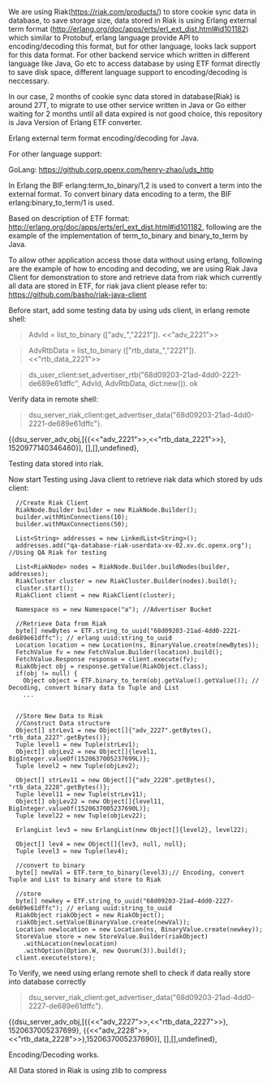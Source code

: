 We are using Riak(https://riak.com/products/) to store cookie sync data in database, to save storage size, data stored in Riak is using Erlang external term format (http://erlang.org/doc/apps/erts/erl_ext_dist.html#id101182) which similar to Protobuf, erlang language provide API to encoding/decoding this format, but for other language, looks lack support for this data format. For other backend service which written in different language like Java, Go etc to access database by using ETF format directly to save disk space, different language support to encoding/decoding is neccessary.

In our case, 2 months of cookie sync data stored in database(Riak) is around 27T, to migrate to use other service written in Java or Go either waiting for 2 months until all data expired is not good choice, this repository is Java Version of Erlang ETF converter.

Erlang external term format encoding/decoding for Java.

For other language support:

GoLang: https://github.corp.openx.com/henry-zhao/uds_http

In Erlang the BIF erlang:term_to_binary/1,2 is used to convert a term into the external format. To convert binary data encoding to a term, the BIF erlang:binary_to_term/1 is used.

Based on description of ETF format: http://erlang.org/doc/apps/erts/erl_ext_dist.html#id101182, following are the example of the implementation of term_to_binary and binary_to_term by Java.

To allow other application access those data without using erlang, following are the example of how to encoding and decoding, we are using Riak Java Client for demonstration to store and retrieve data from riak which currently all data are stored in ETF, for riak java client please refer to: https://github.com/basho/riak-java-client

Before start, add some testing data by using uds client, in erlang remote shell:

> AdvId = list_to_binary (["adv_","2221"]).
<<"adv_2221">>

> AdvRtbData = list_to_binary (["rtb_data_","2221"]). 
<<"rtb_data_2221">>

> ds_user_client:set_advertiser_rtb("68d09203-21ad-4dd0-2221-de689e61dffc", AdvId, AdvRtbData, dict:new()).
ok

Verify data in remote shell: 

>dsu_server_riak_client:get_advertiser_data("68d09203-21ad-4dd0-2221-de689e61dffc").

{{dsu_server_adv_obj,[{{<<"adv_2221">>,<<"rtb_data_2221">>},
                       1520977140346460}],
                     [],[],undefined},

Testing data stored into riak.


Now start Testing using Java client to retrieve riak data which stored by uds client:

      //Create Riak Client
      RiakNode.Builder builder = new RiakNode.Builder();
      builder.withMinConnections(10);
      builder.withMaxConnections(50);
      
      List<String> addresses = new LinkedList<String>();
      addresses.add("qa-database-riak-userdata-xv-02.xv.dc.openx.org"); //Using QA Riak for testing
      
      List<RiakNode> nodes = RiakNode.Builder.buildNodes(builder, addresses);
      RiakCluster cluster = new RiakCluster.Builder(nodes).build();
      cluster.start();
      RiakClient client = new RiakClient(cluster);
      
      Namespace ns = new Namespace("a"); //Advertiser Bucket

      //Retrieve Data from Riak
      byte[] newBytes = ETF.string_to_uuid("68d09203-21ad-4dd0-2221-de689e61dffc"); // erlang uuid:string_to_uuid
      Location location = new Location(ns, BinaryValue.create(newBytes));
      FetchValue fv = new FetchValue.Builder(location).build();
      FetchValue.Response response = client.execute(fv);
      RiakObject obj = response.getValue(RiakObject.class);
      if(obj != null) {
        Object object = ETF.binary_to_term(obj.getValue().getValue()); // Decoding, convert binary data to Tuple and List
        ...


      //Store New Data to Riak
      //Construct Data structure
      Object[] strLev1 = new Object[]{"adv_2227".getBytes(), "rtb_data_2227".getBytes()};
      Tuple level1 = new Tuple(strLev1);
      Object[] objLev2 = new Object[]{level1, BigInteger.valueOf(1520637005237699L)};
      Tuple level2 = new Tuple(objLev2);
      
      Object[] strLev11 = new Object[]{"adv_2228".getBytes(), "rtb_data_2228".getBytes()};
      Tuple level11 = new Tuple(strLev11);
      Object[] objLev22 = new Object[]{level11, BigInteger.valueOf(1520637005237690L)};
      Tuple level22 = new Tuple(objLev22);

      ErlangList lev3 = new ErlangList(new Object[]{level2}, level22);

      Object[] lev4 = new Object[]{lev3, null, null};
      Tuple level3 = new Tuple(lev4);

      //convert to binary
      byte[] newVal = ETF.term_to_binary(level3);// Encoding, convert Tuple and List to binary and store to Riak

      //store
      byte[] newkey = ETF.string_to_uuid("68d09203-21ad-4dd0-2227-de689e61dffc"); // erlang uuid:string_to_uuid
      RiakObject riakObject = new RiakObject();
      riakObject.setValue(BinaryValue.create(newVal));
      Location newlocation = new Location(ns, BinaryValue.create(newkey));
      StoreValue store = new StoreValue.Builder(riakObject)
        .withLocation(newlocation)
        .withOption(Option.W, new Quorum(3)).build();
      client.execute(store);


To Verify, we need using erlang remote shell to check if data really store into database correctly

> dsu_server_riak_client:get_advertiser_data("68d09203-21ad-4dd0-2227-de689e61dffc").

{{dsu_server_adv_obj,[{{<<"adv_2227">>,<<"rtb_data_2227">>},
                       1520637005237699},
                      {{<<"adv_2228">>,<<"rtb_data_2228">>},1520637005237690}],
                     [],[],undefined},

Encoding/Decoding works.

All Data stored in Riak is using zlib to compress
